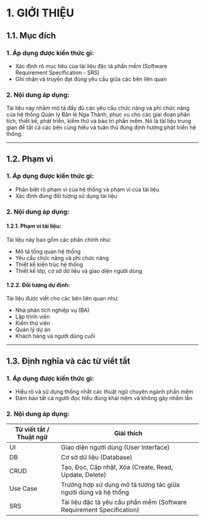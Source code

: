 # 1. GIỚI THIỆU

## 1.1. Mục đích

### 1. Áp dụng được kiến thức gì:
- Xác định rõ mục tiêu của tài liệu đặc tả phần mềm (Software Requirement Specification - SRS)
- Ghi nhận và truyền đạt đúng yêu cầu giữa các bên liên quan

### 2. Nội dung áp dụng:
Tài liệu này nhằm mô tả đầy đủ các yêu cầu chức năng và phi chức năng của hệ thống Quản lý Bán lẻ Nga Thành, phục vụ cho các giai đoạn phân tích, thiết kế, phát triển, kiểm thử và bảo trì phần mềm. Nó là tài liệu trung gian để tất cả các bên cùng hiểu và tuân thủ đúng định hướng phát triển hệ thống.

---

## 1.2. Phạm vi

### 1. Áp dụng được kiến thức gì:
- Phân biệt rõ phạm vi của hệ thống và phạm vi của tài liệu
- Xác định đúng đối tượng sử dụng tài liệu

### 2. Nội dung áp dụng:

#### 1.2.1. Phạm vi tài liệu:
Tài liệu này bao gồm các phần chính như:
- Mô tả tổng quan hệ thống
- Yêu cầu chức năng và phi chức năng
- Thiết kế kiến trúc hệ thống
- Thiết kế lớp, cơ sở dữ liệu và giao diện người dùng

#### 1.2.2. Đối tượng dự định:
Tài liệu được viết cho các bên liên quan như:
- Nhà phân tích nghiệp vụ (BA)
- Lập trình viên
- Kiểm thử viên
- Quản lý dự án
- Khách hàng và người dùng cuối

---

## 1.3. Định nghĩa và các từ viết tắt

### 1. Áp dụng được kiến thức gì:
- Hiểu rõ và sử dụng thống nhất các thuật ngữ chuyên ngành phần mềm
- Đảm bảo tất cả người đọc hiểu đúng khái niệm và không gây nhầm lẫn

### 2. Nội dung áp dụng:

| Từ viết tắt / Thuật ngữ | Giải thích |
|--------------------------|------------|
| UI                       | Giao diện người dùng (User Interface) |
| DB                       | Cơ sở dữ liệu (Database) |
| CRUD                     | Tạo, Đọc, Cập nhật, Xóa (Create, Read, Update, Delete) |
| Use Case                 | Trường hợp sử dụng mô tả tương tác giữa người dùng và hệ thống |
| SRS                      | Tài liệu đặc tả yêu cầu phần mềm (Software Requirement Specification) |
